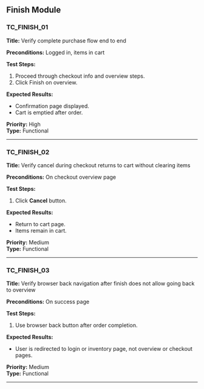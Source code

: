 ## Finish Module

### TC_FINISH_01  
**Title:** Verify complete purchase flow end to end  

**Preconditions:** Logged in, items in cart  

**Test Steps:**  
1. Proceed through checkout info and overview steps.  
2. Click Finish on overview.  

**Expected Results:**  
- Confirmation page displayed.  
- Cart is emptied after order.  

**Priority:** High  
**Type:** Functional  

---

### TC_FINISH_02  
**Title:** Verify cancel during checkout returns to cart without clearing items  

**Preconditions:** On checkout overview page  

**Test Steps:**  
1. Click **Cancel** button.  

**Expected Results:**  
- Return to cart page.  
- Items remain in cart.  

**Priority:** Medium  
**Type:** Functional  

---

### TC_FINISH_03  
**Title:** Verify browser back navigation after finish does not allow going back to overview  

**Preconditions:** On success page  

**Test Steps:**  
1. Use browser back button after order completion.  

**Expected Results:**  
- User is redirected to login or inventory page, not overview or checkout pages.  

**Priority:** Medium  
**Type:** Functional  

---